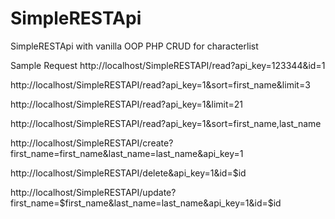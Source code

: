 # SimpleRESTApi
SimpleRESTApi with vanilla OOP PHP CRUD for characterlist

Sample Request
http://localhost/SimpleRESTAPI/read?api_key=123344&id=1

http://localhost/SimpleRESTAPI/read?api_key=1&sort=first_name&limit=3

http://localhost/SimpleRESTAPI/read?api_key=1&limit=21

http://localhost/SimpleRESTAPI/read?api_key=1&sort=first_name,last_name

http://localhost/SimpleRESTAPI/create?first_name=first_name&last_name=last_name&api_key=1

http://localhost/SimpleRESTAPI/delete&api_key=1&id=$id

http://localhost/SimpleRESTAPI/update?first_name=$first_name&last_name=last_name&api_key=1&id=$id
